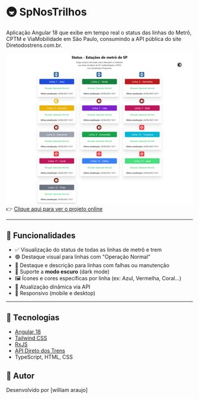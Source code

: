 # 🚇 SpNosTrilhos

Aplicação Angular 18 que exibe em tempo real o status das linhas do Metrô, CPTM e ViaMobilidade em São Paulo, consumindo a API pública do site Diretodostrens.com.br.

![preview](public/assets/Foto-do-projeto.png)
👉 [Clique aqui para ver o projeto online](https://sp-nos-trilhos.vercel.app/)  

---

## 📌 Funcionalidades

- ✅ Visualização do status de todas as linhas de metrô e trem
- 🟢 Destaque visual para linhas com "Operação Normal"
- 🔴 Destaque e descrição para linhas com falhas ou manutenção
- 🌙 Suporte a **modo escuro** (dark mode)
- 🖼️ Ícones e cores específicas por linha (ex: Azul, Vermelha, Coral...)
- 🔁 Atualização dinâmica via API
- 📱 Responsivo (mobile e desktop)

---

## 🔧 Tecnologias

- [Angular 18](https://angular.io)
- [Tailwind CSS](https://tailwindcss.com)
- [RxJS](https://rxjs.dev)
- [API Direto dos Trens](https://www.diretodostrens.com.br/api/status)
- TypeScript, HTML, CSS

## 👤 Autor
Desenvolvido por [william araujo]
